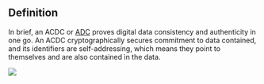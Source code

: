## Definition

In brief, an ACDC or [ADC](authentic-data-container.md) proves digital data consistency and authenticity in one go. An ACDC cryptographically secures commitment to data contained, and its identifiers are self-addressing, which means they point to themselves and are also contained ìn the data.

<img src="https://hackmd.io/_uploads/HJDwDAUsq.png" />

